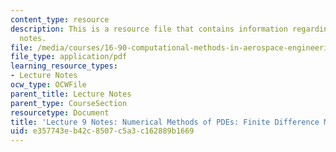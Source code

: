 ```yaml
---
content_type: resource
description: This is a resource file that contains information regarding lecture 9
  notes.
file: /media/courses/16-90-computational-methods-in-aerospace-engineering-spring-2014/e357743eb42c8507c5a3c162889b1669_MIT16_90S14_Lecture9.pdf
file_type: application/pdf
learning_resource_types:
- Lecture Notes
ocw_type: OCWFile
parent_title: Lecture Notes
parent_type: CourseSection
resourcetype: Document
title: 'Lecture 9 Notes: Numerical Methods of PDEs: Finite Difference Methods 2'
uid: e357743e-b42c-8507-c5a3-c162889b1669
---
```

